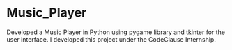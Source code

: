 # Music_Player
Developed a Music Player in Python using pygame library and tkinter for the user interface. I developed this project under the CodeClause Internship. 
